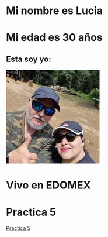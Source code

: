 # Mi nombre es Lucia

# Mi edad es 30 años

## Esta soy yo:

![Mi foto](./imagenes/lucia.png)

# Vivo en EDOMEX

# Practica 5

[Practica 5](./practica-5.md)
